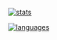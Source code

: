 [![stats](https://github-readme-stats.vercel.app/api?username=Manerva&show_icons=true&count_private=true&include_all_commits=true&theme=midnight-purple&hide_border=true&bg_color=0d111700)](https://github.com/anuraghazra/github-readme-stats)

[![languages](https://github-readme-stats.vercel.app/api/top-langs/?username=Manerva&theme=midnight-purple&hide_border=true&bg_color=0d111700)](https://github.com/Manerva)
